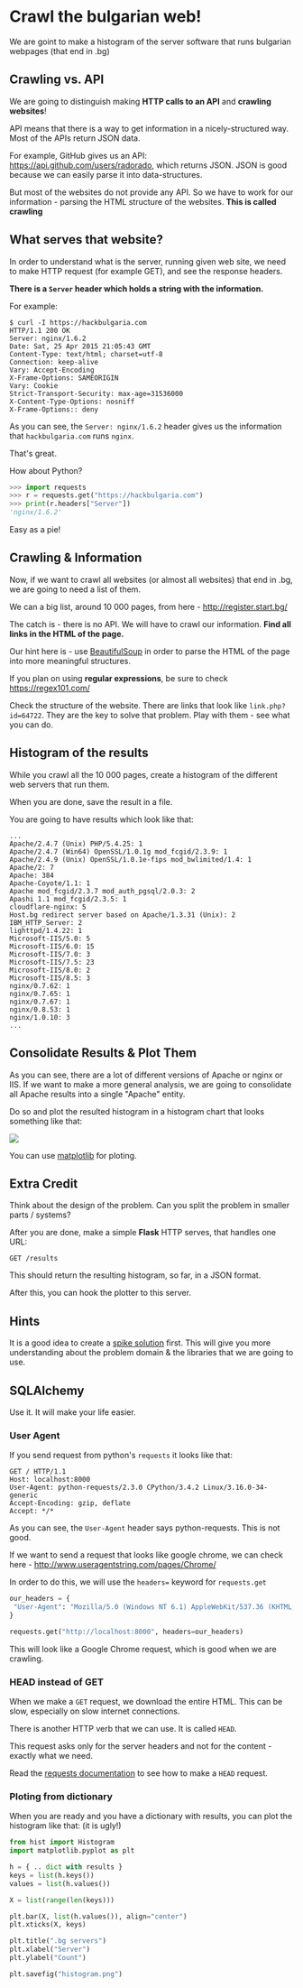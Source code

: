 # Crawl the bulgarian web!

We are goint to make a histogram of the server software that runs bulgarian webpages (that end in .bg)

## Crawling vs. API

We are going to distinguish making **HTTP calls to an API** and **crawling websites**!

API means that there is a way to get information in a nicely-structured way. Most of the APIs return JSON data.

For example, GitHub gives us an API: https://api.github.com/users/radorado, which returns JSON. JSON is good because we can easily parse it into data-structures.

But most of the websites do not provide any API. So we have to work for our information - parsing the HTML structure of the websites. **This is called crawling**

## What serves that website?

In order to understand what is the server, running given web site, we need to make HTTP request (for example GET), and see the response headers.

**There is a `Server` header which holds a string with the information.**

For example:

```
$ curl -I https://hackbulgaria.com 
HTTP/1.1 200 OK
Server: nginx/1.6.2
Date: Sat, 25 Apr 2015 21:05:43 GMT
Content-Type: text/html; charset=utf-8
Connection: keep-alive
Vary: Accept-Encoding
X-Frame-Options: SAMEORIGIN
Vary: Cookie
Strict-Transport-Security: max-age=31536000
X-Content-Type-Options: nosniff
X-Frame-Options:: deny
```

As you can see, the `Server: nginx/1.6.2` header gives us the information that `hackbulgaria.com` runs `nginx`.

That's great.

How about Python?

```python
>>> import requests
>>> r = requests.get("https://hackbulgaria.com")
>>> print(r.headers["Server"])
'nginx/1.6.2'
```

Easy as a pie!

## Crawling & Information

Now, if we want to crawl all websites (or almost all websites) that end in .bg, we are going to need a list of them.

We can a big list, around 10 000 pages, from here - http://register.start.bg/

The catch is - there is no API. We will have to crawl our information. **Find all links in the HTML of the page.**

Our hint here is - use [BeautifulSoup](http://www.crummy.com/software/BeautifulSoup/) in order to parse the HTML of the page into more meaningful structures.

If you plan on using **regular expressions**, be sure to check <https://regex101.com/>

Check the structure of the website. There are links that look like `link.php?id=64722`. They are the key to solve that problem. Play with them - see what you can do.

## Histogram of the results

While you crawl all the 10 000 pages, create a histogram of the different web servers that run them.

When you are done, save the result in a file.

You are going to have results which look like that:

```
...
Apache/2.4.7 (Unix) PHP/5.4.25: 1
Apache/2.4.7 (Win64) OpenSSL/1.0.1g mod_fcgid/2.3.9: 1
Apache/2.4.9 (Unix) OpenSSL/1.0.1e-fips mod_bwlimited/1.4: 1
Apache/2: 7
Apache: 384
Apache-Coyote/1.1: 1
Apache mod_fcgid/2.3.7 mod_auth_pgsql/2.0.3: 2
Apashi 1.1 mod_fcgid/2.3.5: 1
cloudflare-nginx: 5
Host.bg redirect server based on Apache/1.3.31 (Unix): 2
IBM_HTTP_Server: 2
lighttpd/1.4.22: 1
Microsoft-IIS/5.0: 5
Microsoft-IIS/6.0: 15
Microsoft-IIS/7.0: 3
Microsoft-IIS/7.5: 23
Microsoft-IIS/8.0: 2
Microsoft-IIS/8.5: 3
nginx/0.7.62: 1
nginx/0.7.65: 1
nginx/0.7.67: 1
nginx/0.8.53: 1
nginx/1.0.10: 3
...
```

## Consolidate Results & Plot Them

As you can see, there are a lot of different versions of Apache or nginx or IIS. If we want to make a more general analysis, we are going to consolidate all Apache results into a single "Apache" entity.

Do so and plot the resulted histogram in a histogram chart that looks something like that:

![](histogram.png)


You can use [matplotlib](http://matplotlib.org/) for ploting.

## Extra Credit

Think about the design of the problem. Can you split the problem in smaller parts / systems?

After you are done, make a simple **Flask** HTTP serves, that handles one URL:

```
GET /results
```

This should return the resulting histogram, so far, in a JSON format.

After this, you can hook the plotter to this server.

## Hints

It is a good idea to create a [spike solution](http://www.extremeprogramming.org/rules/spike.html) first. This will give you more understanding about the problem domain & the libraries that we are going to use.

## SQLAlchemy

Use it. It will make your life easier.

### User Agent

If you send request from python's `requests` it looks like that:

```
GET / HTTP/1.1
Host: localhost:8000
User-Agent: python-requests/2.3.0 CPython/3.4.2 Linux/3.16.0-34-generic
Accept-Encoding: gzip, deflate
Accept: */*
```

As you can see, the `User-Agent` header says python-requests. This is not good.

If we want to send a request that looks like google chrome, we can check here - http://www.useragentstring.com/pages/Chrome/

In order to do this, we will use the `headers=` keyword for `requests.get`

```python
our_headers = {
 "User-Agent": "Mozilla/5.0 (Windows NT 6.1) AppleWebKit/537.36 (KHTML, like Gecko) Chrome/41.0.2228.0 Safari/537.36"
}

requests.get("http://localhost:8000", headers=our_headers)
```

This will look like a Google Chrome request, which is good when we are crawling.

### HEAD instead of GET

When we make a `GET` request, we download the entire HTML. This can be slow, especially on slow internet connections.

There is another HTTP verb that we can use. It is called `HEAD`.

This request asks only for the server headers and not for the content - exactly what we need.

Read the [requests documentation](http://docs.python-requests.org/en/latest/user/quickstart/) to see how to make a `HEAD` request.

### Ploting from dictionary

When you are ready and you have a dictionary with results, you can plot the histogram like that: (it is ugly!)

```python
from hist import Histogram
import matplotlib.pyplot as plt

h = { .. dict with results }
keys = list(h.keys())
values = list(h.values())

X = list(range(len(keys))) 

plt.bar(X, list(h.values()), align="center")
plt.xticks(X, keys)

plt.title(".bg servers")
plt.xlabel("Server")
plt.ylabel("Count")

plt.savefig("histogram.png")
```

